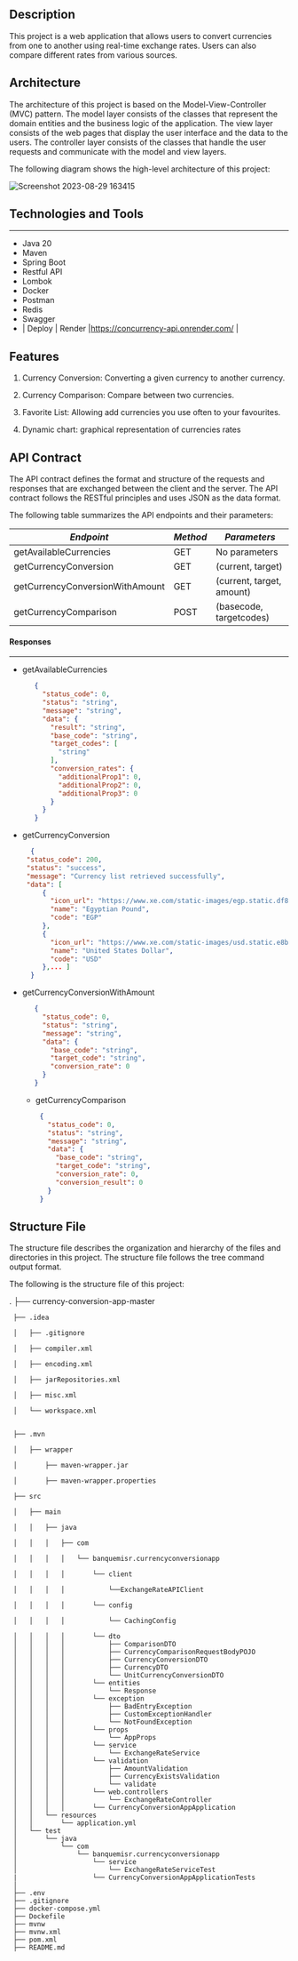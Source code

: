 ## Description

This project is a web application that allows users to convert currencies from one to another 
using real-time exchange rates. Users can also compare different rates from various sources.


## Architecture

The architecture of this project is based on the Model-View-Controller (MVC) pattern. 
The model layer consists of the classes that represent the domain entities and the business 
logic of the application. The view layer consists of the web pages that display the user 
interface and the data to the users. The controller layer consists of the classes that handle 
the user requests and communicate with the model and view layers.

The following diagram shows the high-level architecture of this project:

![Screenshot 2023-08-29 163415](https://github.com/Bassiouni/currency-conversion-app/assets/142849115/1e33aeef-b39e-4e4d-a5b5-95e8af93477a)



## Technologies and Tools

---
- Java 20
- Maven
- Spring Boot
- Restful API
- Lombok
- Docker
- Postman
- Redis
- Swagger
- | Deploy                           | Render   |https://concurrency-api.onrender.com/                      |



## Features

1. Currency Conversion: Converting a given currency to another currency.

2. Currency Comparison: Compare between two currencies.

3. Favorite List: Allowing add currencies you use often to your favourites.

4. Dynamic chart: graphical representation of currencies rates



## API Contract

The API contract defines the format and structure of the requests and responses that 
are exchanged between the client and the server. The API contract follows the RESTful 
principles and uses JSON as the data format.

The following table summarizes the API endpoints and their parameters:

|           *Endpoint*                 |      *Method*      |      *Parameters*               |
|--------------------------------------|--------------------|---------------------------------|
|      getAvailableCurrencies          |      GET           |      No parameters              |     
|      getCurrencyConversion           |      GET           |      (current, target)          |
|      getCurrencyConversionWithAmount |      GET           |      (current, target, amount)  |
|      getCurrencyComparison           |      POST          |      (basecode, targetcodes)    |

#### Responses
---
- getAvailableCurrencies
  ```json
     {
       "status_code": 0,
       "status": "string",
       "message": "string",
       "data": {
         "result": "string",
         "base_code": "string",
         "target_codes": [
           "string"
         ],
         "conversion_rates": {
           "additionalProp1": 0,
           "additionalProp2": 0,
           "additionalProp3": 0
         }
       }
     }
  ```
-  getCurrencyConversion
   ```json
     {
    "status_code": 200,
    "status": "success",
    "message": "Currency list retrieved successfully",
    "data": [
        {
          "icon_url": "https://www.xe.com/static-images/egp.static.df88137050e409e79db3433d9c8b1493.svg",
          "name": "Egyptian Pound",
          "code": "EGP"
        },
        {
          "icon_url": "https://www.xe.com/static-images/usd.static.e8b657d1161a08a32415d284a8e1dc89.svg",
          "name": "United States Dollar",
          "code": "USD"
        },... ]
     }
     ```
- getCurrencyConversionWithAmount
  ```json
     {
       "status_code": 0,
       "status": "string",
       "message": "string",
       "data": {
         "base_code": "string",
         "target_code": "string",
         "conversion_rate": 0
       }
     }
  ```
  - getCurrencyComparison
    ```json
     {
       "status_code": 0,
       "status": "string",
       "message": "string",
       "data": {
         "base_code": "string",
         "target_code": "string",
         "conversion_rate": 0,
         "conversion_result": 0
       }
     }
    ```






## Structure File

The structure file describes the organization and hierarchy of the files and directories in this project. The structure file follows the tree command output format.

The following is the structure file of this project:


.
├── currency-conversion-app-master


     ├── .idea
     
     │   ├── .gitignore
     
     │   ├── compiler.xml
     
     │   ├── encoding.xml
     
     │   ├── jarRepositories.xml
     
     │   ├── misc.xml
     
     │   └── workspace.xml

     
     ├── .mvn
     
     │   ├── wrapper
     
     │       ├── maven-wrapper.jar
     
     │       ├── maven-wrapper.properties
     
     ├── src
     
     │   ├── main
     
     │   │   ├── java
     
     │   │   │   ├── com
     
     │   │   │   │   └── banquemisr.currencyconversionapp
     
     │   │   │   │       └── client
     
     │   │   │   │           └──ExchangeRateAPIClient
     
     │   │   │   │       └── config
     
     │   │   │   │           └── CachingConfig
     
     │   │   │   │       └── dto    
     │   │   │   │           ├── ComparisonDTO     
     │   │   │   │           ├── CurrencyComparisonRequestBodyPOJO     
     │   │   │   │           ├── CurrencyConversionDTO     
     │   │   │   │           ├── CurrencyDTO     
     │   │   │   │           └── UnitCurrencyConversionDTO     
     │   │   │   │       └── entities     
     │   │   │   │           └── Response     
     │   │   │   │       └── exception     
     │   │   │   │           ├── BadEntryException     
     │   │   │   │           ├── CustomExceptionHandler    
     │   │   │   │           └── NotFoundException     
     │   │   │   │       └── props     
     │   │   │   │           └── AppProps     
     │   │   │   │       └── service     
     │   │   │   │           └── ExchangeRateService     
     │   │   │   │       └── validation     
     │   │   │   │           ├── AmountValidation     
     │   │   │   │           ├── CurrencyExistsValidation    
     │   │   │   │           └── validate     
     │   │   │   │       └── web.controllers   
     │   │   │   │           └── ExchangeRateController
     │   │   │   │       └── CurrencyConversionAppApplication
     │   │   └── resources
     │   │       └── application.yml
     │   └── test
     │       └── java
     │           └── com
     │               └── banquemisr.currencyconversionapp
     │                   └── service 
     │                       └── ExchangeRateServiceTest
     |                   └── CurrencyConversionAppApplicationTests
     │
     ├── .env
     ├── .gitignore
     ├── docker-compose.yml
     ├── Dockefile
     ├── mvnw
     ├── mvnw.xml
     ├── pom.xml
     ├── README.md
